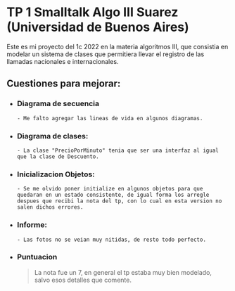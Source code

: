 # TP 1  Smalltalk Algo III Suarez (Universidad de Buenos Aires)

Este es mi proyecto del 1c 2022 en la materia algoritmos III, que consistia en modelar un sistema  de clases que permitiera llevar el registro de las llamadas nacionales e internacionales.

## Cuestiones para mejorar:

- ### Diagrama de secuencia
      - Me falto agregar las lineas de vida en algunos diagramas.
    
- ### Diagrama de clases:
      - La clase "PrecioPorMinuto" tenia que ser una interfaz al igual que la clase de Descuento.

- ### Inicializacion Objetos:
      - Se me olvido poner initialize en algunos objetos para que quedaran en un estado consistente, de igual forma los arregle despues que recibi la nota del tp, con lo cual en esta version no salen dichos errores.

- ### Informe:
      - Las fotos no se veian muy nitidas, de resto todo perfecto.
   
- ### Puntuacion
  > La nota fue un 7, en general el tp estaba muy bien modelado, salvo esos detalles que comente.
